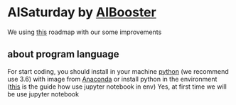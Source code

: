 # AISaturday by [AIBooster](https://www.aibooster.com.ua)

We using [this](https://docs.google.com/document/d/1tIoSukqG7zdMZcj83r0qkPxC87Rqpo41wxfpKUb-kTg/edit) roadmap with our some improvements

## about program language
For start coding, you should install in your machine [python](https://www.python.org) (we recommend use 3.6) with image from [Anaconda](https://anaconda.org) or install python in the environment ([this](https://www.codingforentrepreneurs.com/blog/install-jupyter-notebooks-virtualenv/) is the guide how use jupyter notebook in env)
Yes, at first time we will be use jupyter notebook
